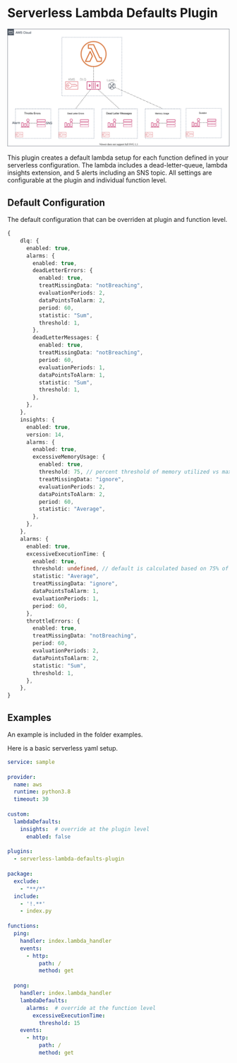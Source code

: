 # Serverless Lambda Defaults Plugin

![Architecture](diagrams/LambdaDefaultsPlugin.svg)

This plugin creates a default lambda setup for each function defined in your serverless configuration. The lambda includes a dead-letter-queue, lambda insights extension, and 5 alerts including an SNS topic. All settings are configurable at the plugin and individual function level.

## Default Configuration

The default configuration that can be overriden at plugin and function level.

```typescript
{
    dlq: {
      enabled: true,
      alarms: {
        enabled: true,
        deadLetterErrors: {
          enabled: true,
          treatMissingData: "notBreaching",
          evaluationPeriods: 2,
          dataPointsToAlarm: 2,
          period: 60,
          statistic: "Sum",
          threshold: 1,
        },
        deadLetterMessages: {
          enabled: true,
          treatMissingData: "notBreaching",
          period: 60,
          evaluationPeriods: 1,
          dataPointsToAlarm: 1,
          statistic: "Sum",
          threshold: 1,
        },
      },
    },
    insights: {
      enabled: true,
      version: 14,
      alarms: {
        enabled: true,
        excessiveMemoryUsage: {
          enabled: true,
          threshold: 75, // percent threshold of memory utilized vs max memory
          treatMissingData: "ignore",
          evaluationPeriods: 2,
          dataPointsToAlarm: 2,
          period: 60,
          statistic: "Average",
        },
      },
    },
    alarms: {
      enabled: true,
      excessiveExecutionTime: {
        enabled: true,
        threshold: undefined, // default is calculated based on 75% of the lambda's configured timeout
        statistic: "Average",
        treatMissingData: "ignore",
        dataPointsToAlarm: 1,
        evaluationPeriods: 1,
        period: 60,
      },
      throttleErrors: {
        enabled: true,
        treatMissingData: "notBreaching",
        period: 60,
        evaluationPeriods: 2,
        dataPointsToAlarm: 2,
        statistic: "Sum",
        threshold: 1,
      },
    },
}
```

## Examples

An example is included in the folder examples.

Here is a basic serverless yaml setup.

```yaml
service: sample

provider:
  name: aws
  runtime: python3.8
  timeout: 30

custom:
  lambdaDefaults:
    insights:  # override at the plugin level
      enabled: false

plugins:
  - serverless-lambda-defaults-plugin

package:
  exclude:
    - "**/*"
  include:
    - '!.**'
    - index.py

functions:
  ping:
    handler: index.lambda_handler
    events:
      - http:
          path: /
          method: get

  pong:
    handler: index.lambda_handler
    lambdaDefaults:
      alarms:  # override at the function level
        excessiveExecutionTime:
          threshold: 15
    events:
      - http:
          path: /
          method: get

```
